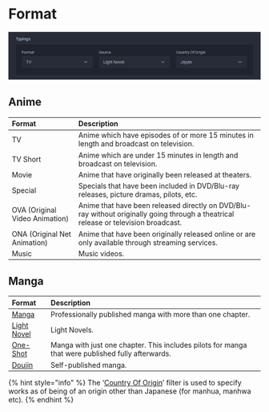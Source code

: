 # Format

![The format for the &apos;Ao Buta&apos; anime](../../../.gitbook/assets/typings.png)

## Anime

| Format | Description |
| :--- | :--- |
| TV | Anime which have episodes of or more 15 minutes in length and broadcast on television. |
| TV Short | Anime which are under 15 minutes in length and broadcast on television. |
| Movie | Anime that have originally been released at theaters. |
| Special | Specials that have been included in DVD/Blu-ray releases, picture dramas, pilots, etc. |
| OVA \(Original Video Animation\) | Anime that have been released directly on DVD/Blu-ray without originally going through a theatrical release or television broadcast. |
| ONA \(Original Net Animation\) | Anime that have been originally released online or are only available through streaming services. |
| Music | Music videos. |

## Manga

| Format | Description |
| :--- | :--- |
| [Manga](../../../media-specification/media-specification/written-media-information/manga.md) | Professionally published manga with more than one chapter. |
| [Light Novel](../../../media-specification/media-specification/written-media-information/light-novels-jp-and-web-novels-jp-ko-cn.md) | Light Novels. |
| [One-Shot](../../../media-specification/media-specification/written-media-information/one-shots.md) | Manga with just one chapter. This includes pilots for manga that were published fully afterwards. |
| [Doujin](../../../media-specification/media-specification/written-media-information/doujinshi.md) | Self-published manga. |

{% hint style="info" %}
The ‘[Country Of Origin](untitled-8.md)’ filter is used to specify works as of being of an origin other than Japanese \(for manhua, manhwa etc\).
{% endhint %}

